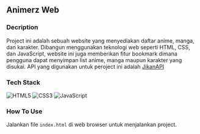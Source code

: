 ## Animerz Web

### Decription

Project ini adalah sebuah website yang menyediakan daftar anime, manga, dan karakter. Dibangun menggunakan teknologi web seperti HTML, CSS, dan JavaScript, website ini juga memberikan fitur bookmark dimana pengguna dapat menyimpan list anime, manga maupun karakter yang disukai. API yang digunakan untuk peroject ini adalah [JikanAPI](https://jikan.moe/)

### Tech Stack

![HTML5](https://img.shields.io/badge/html5-%23E34F26.svg?style=for-the-badge&logo=html5&logoColor=white)
![CSS3](https://img.shields.io/badge/css3-%231572B6.svg?style=for-the-badge&logo=css3&logoColor=white)
![JavaScript](https://img.shields.io/badge/javascript-%23323330.svg?style=for-the-badge&logo=javascript&logoColor=%23F7DF1E)

### How To Use

Jalankan file `index.html` di web browser untuk menjalankan project.
